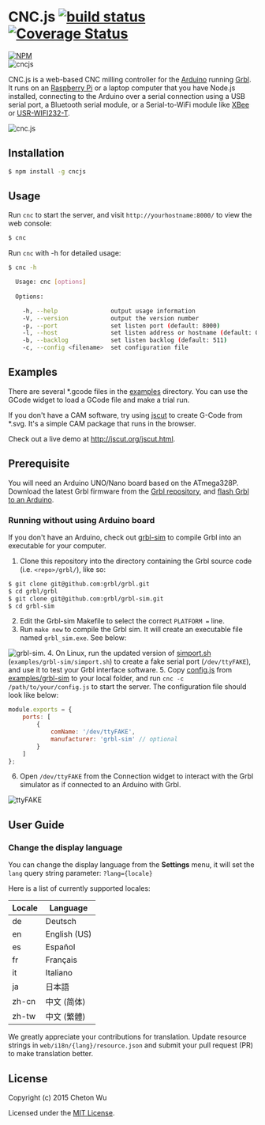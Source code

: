# CNC.js [![build status](https://travis-ci.org/cheton/cnc.js.svg?branch=master)](https://travis-ci.org/cheton/cnc.js) [![Coverage Status](https://coveralls.io/repos/cheton/cnc.js/badge.svg)](https://coveralls.io/r/cheton/cnc.js)
[![NPM](https://nodei.co/npm/cncjs.png?downloads=true&stars=true)](https://nodei.co/npm/cncjs/)   
![cncjs](https://raw.githubusercontent.com/cheton/cnc.js/master/media/banner.png)

CNC.js is a web-based CNC milling controller for the [Arduino](https://www.arduino.cc/) running [Grbl](https://github.com/grbl/grbl). It runs on an [Raspberry Pi](https://www.raspberrypi.org/) or a laptop computer that you have Node.js installed, connecting to the Arduino over a serial connection using a USB serial port, a Bluetooth serial module, or a  Serial-to-WiFi module like [XBee](https://www.arduino.cc/en/Guide/ArduinoWirelessShieldS2) or [USR-WIFI232-T](https://gist.github.com/ajfisher/1fdbcbbf96b7f2ba73cd).

![cnc.js](https://raw.githubusercontent.com/cheton/cnc.js/master/media/preview.gif) 

## Installation
```bash
$ npm install -g cncjs
```

## Usage
Run `cnc` to start the server, and visit `http://yourhostname:8000/` to view the web console:
```bash
$ cnc
```

Run `cnc` with -h for detailed usage:
```bash
$ cnc -h

  Usage: cnc [options]
  
  Options:

    -h, --help               output usage information
    -V, --version            output the version number
    -p, --port               set listen port (default: 8000)
    -l, --host               set listen address or hostname (default: 0.0.0.0)
    -b, --backlog            set listen backlog (default: 511)
    -c, --config <filename>  set configuration file
```

## Examples
There are several *.gcode files in the [examples](https://github.com/cheton/cnc.js/tree/master/examples) directory. You can use the GCode widget to load a GCode file and make a trial run.

If you don't have a CAM software, try using [jscut](http://jscut.org/) to create G-Code from *.svg. It's a simple CAM package that runs in the browser.

Check out a live demo at http://jscut.org/jscut.html.

## Prerequisite
You will need an Arduino UNO/Nano board based on the ATmega328P. Download the latest Grbl firmware from the [Grbl  repository](https://github.com/grbl/grbl), and [flash Grbl to an Arduino](https://github.com/grbl/grbl/wiki/Flashing-Grbl-to-an-Arduino).

### Running without using Arduino board
If you don't have an Arduino, check out [grbl-sim](https://github.com/grbl/grbl-sim) to compile Grbl into an executable for your computer.

1. Clone this repository into the directory containing the Grbl source code (i.e. `<repo>/grbl/`), like so:

  ```bash
  $ git clone git@github.com:grbl/grbl.git
  $ cd grbl/grbl
  $ git clone git@github.com:grbl/grbl-sim.git
  $ cd grbl-sim
  ```
2. Edit the Grbl-sim Makefile to select the correct `PLATFORM =` line.
3. Run `make new` to compile the Grbl sim. It will create an executable file named `grbl_sim.exe`. See below:

  ![grbl-sim](https://raw.githubusercontent.com/cheton/cnc.js/master/media/grbl-sim.png).
4. On Linux, run the updated version of [simport.sh](https://github.com/cheton/cnc.js/blob/master/examples/grbl-sim/simport.sh) (`examples/grbl-sim/simport.sh`) to create a fake serial port (`/dev/ttyFAKE`), and use it to test your Grbl interface software.
5. Copy [config.js](https://github.com/cheton/cnc.js/blob/master/examples/grbl-sim/config.js) from [examples/grbl-sim](https://github.com/cheton/cnc.js/tree/master/examples/grbl-sim) to your local folder, and run `cnc -c /path/to/your/config.js` to start the server. The configuration file should look like below:

  ```js
  module.exports = {
      ports: [
          {
              comName: '/dev/ttyFAKE',
              manufacturer: 'grbl-sim' // optional
          }
      ]
  };
  ```
6. Open `/dev/ttyFAKE` from the Connection widget to interact with the Grbl simulator as if connected to an Arduino with Grbl.

  ![ttyFAKE](https://raw.githubusercontent.com/cheton/cnc.js/master/media/ttyFAKE.png)

## User Guide

### Change the display language
You can change the display language from the <b>Settings</b> menu, it will set the `lang` query string parameter: `?lang={locale}`

Here is a list of currently supported locales:

Locale | Language
------ | --------
de     | Deutsch
en     | English (US)
es     | Español
fr     | Français
it     | Italiano
ja     | 日本語
zh-cn  | 中文 (简体)
zh-tw  | 中文 (繁體)

We greatly appreciate your contributions for translation. Update resource strings in `web/i18n/{lang}/resource.json` and submit your pull request (PR) to make translation better.

## License

Copyright (c) 2015 Cheton Wu

Licensed under the [MIT License](LICENSE).
